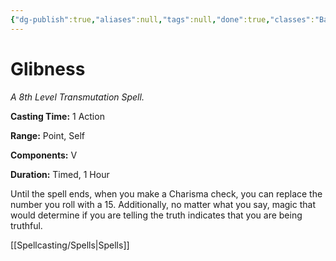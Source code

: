 ```yaml
---
{"dg-publish":true,"aliases":null,"tags":null,"done":true,"classes":"Bard, Warlock,","spellLevel":8,"school":"Transmutation","source":"PHB","permalink":"/spells/glibness/","dgHomeLink":false,"dgPassFrontmatter":true}
---
```


# Glibness
*A 8th Level Transmutation Spell.*

**Casting Time:** 1 Action

**Range:** Point, Self

**Components:** V 

**Duration:** Timed, 1 Hour

Until the spell ends, when you make a Charisma check, you can replace the number you roll with a 15. Additionally, no matter what you say, magic that would determine if you are telling the truth indicates that you are being truthful.

[[Spellcasting/Spells|Spells]]
